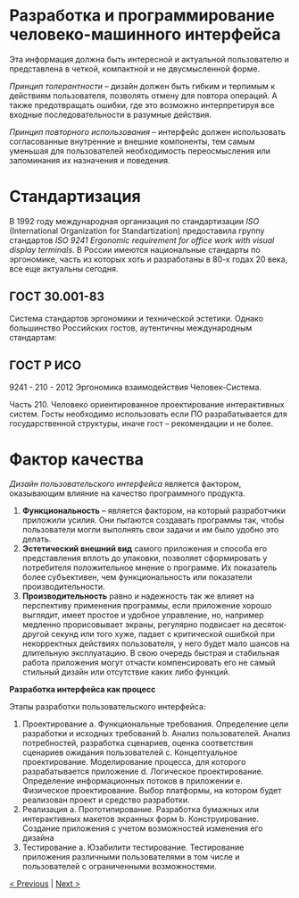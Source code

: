 
# Разработка и программирование человеко-машинного интерфейса


Эта информация должна быть интересной и актуальной пользователю и представлена в
четкой, компактной и не двусмысленной форме.


*Принцип толерантности* – дизайн должен быть гибким и терпимым к действиям
пользователя, позволять отмену для повтора операций. А также предотвращать ошибки, где
это возможно интерпретируя все входные последовательности в разумные действия.


*Принцип повторного использования* – интерфейс должен использовать согласованные
внутренние и внешние компоненты, тем самым уменьшая для пользователей необходимость
переосмысления или запоминания их назначения и поведения.


# Стандартизация


В 1992 году международная организация по стандартизации *ISO* (International Organization for
Standartization) предоставила группу стандартов *ISO 9241* _Ergonomic requirement for office work
with visual display terminals_. В России имеются национальные стандарты по эргономике, часть
из которых хоть и разработаны в 80-х годах 20 века, все еще актуальны сегодня.


## ГОСТ 30.001-83 
Система стандартов эргономики и технической эстетики.
Однако большинство Российских гостов, аутентичны международным стандартам:


## ГОСТ Р ИСО
9241 - 210 - 2012 Эргономика взаимодействия Человек-Система.


Часть 210. Человеко ориентированное проектирование интерактивных систем.
Госты необходимо использовать если ПО разрабатывается для государственной структуры,
иначе гост – рекомендации и не более.

# Фактор качества

*Дизайн пользовательского интерфейса* является фактором, оказывающим влияние на качество
программного продукта.

1. **Функциональность** – является фактором, на который разработчики приложили усилия.
    Они пытаются создавать программы так, чтобы пользователи могли выполнять свои
    задачи и им было удобно это делать.
2. **Эстетический внешний вид** самого приложения и способа его представления вплоть до
    упаковки, позволяет сформировать у потребителя положительное мнение о программе. Их
    показатель более субъективен, чем функциональность или показатели
    производительности.
3. **Производительность** равно и надежность так же влияет на перспективу применения
    программы, если приложение хорошо выглядит, имеет простое и удобное управление, но,
    например медленно прорисовывает экраны, регулярно подвисает на десяток-другой
    секунд или того хуже, падает с критической ошибкой при некорректных действиях
    пользователя, у него будет мало шансов на длительную эксплуатацию. В свою очередь
    быстрая и стабильная работа приложения могут отчасти компенсировать его не самый
    стильный дизайн или отсутствие каких либо функций.

**Разработка интерфейса как процесс**

Этапы разработки пользовательского интерфейса:

1. Проектирование
    a. Функциональные требования. Определение цели разработки и исходных
       требований
    b. Анализ пользователей. Анализ потребностей, разработка сценариев, оценка
       соответствия сценариев ожидания пользователей
    c. Концептуальное проектирование. Моделирование процесса, для которого
       разрабатывается приложение
    d. Логическое проектирование. Определение информационных потоков в
       приложении
    e. Физическое проектирование. Выбор платформы, на котором будет реализован
       проект и средство разработки.
2. Реализация
    a. Прототипирование. Разработка бумажных или интерактивных макетов экранных
       форм
    b. Конструирование. Создание приложения с учетом возможностей изменения его
       дизайна
3. Тестирование
    a. Юзабилити тестирование. Тестирование приложения различными пользователями
       в том числе и пользователей с ограниченными возможностями.


[< Previous](1_2.md) | [Next >](4.md)
